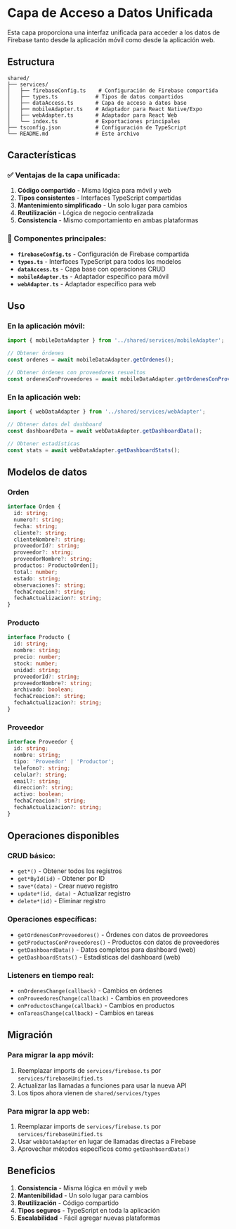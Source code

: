 # Capa de Acceso a Datos Unificada

Esta capa proporciona una interfaz unificada para acceder a los datos de Firebase tanto desde la aplicación móvil como desde la aplicación web.

## Estructura

```
shared/
├── services/
│   ├── firebaseConfig.ts    # Configuración de Firebase compartida
│   ├── types.ts            # Tipos de datos compartidos
│   ├── dataAccess.ts       # Capa de acceso a datos base
│   ├── mobileAdapter.ts    # Adaptador para React Native/Expo
│   ├── webAdapter.ts       # Adaptador para React Web
│   └── index.ts            # Exportaciones principales
├── tsconfig.json           # Configuración de TypeScript
└── README.md               # Este archivo
```

## Características

### ✅ **Ventajas de la capa unificada:**

1. **Código compartido** - Misma lógica para móvil y web
2. **Tipos consistentes** - Interfaces TypeScript compartidas
3. **Mantenimiento simplificado** - Un solo lugar para cambios
4. **Reutilización** - Lógica de negocio centralizada
5. **Consistencia** - Mismo comportamiento en ambas plataformas

### 🔧 **Componentes principales:**

- **`firebaseConfig.ts`** - Configuración de Firebase compartida
- **`types.ts`** - Interfaces TypeScript para todos los modelos
- **`dataAccess.ts`** - Capa base con operaciones CRUD
- **`mobileAdapter.ts`** - Adaptador específico para móvil
- **`webAdapter.ts`** - Adaptador específico para web

## Uso

### En la aplicación móvil:

```typescript
import { mobileDataAdapter } from '../shared/services/mobileAdapter';

// Obtener órdenes
const ordenes = await mobileDataAdapter.getOrdenes();

// Obtener órdenes con proveedores resueltos
const ordenesConProveedores = await mobileDataAdapter.getOrdenesConProveedores();
```

### En la aplicación web:

```typescript
import { webDataAdapter } from '../shared/services/webAdapter';

// Obtener datos del dashboard
const dashboardData = await webDataAdapter.getDashboardData();

// Obtener estadísticas
const stats = await webDataAdapter.getDashboardStats();
```

## Modelos de datos

### Orden
```typescript
interface Orden {
  id: string;
  numero?: string;
  fecha: string;
  cliente?: string;
  clienteNombre?: string;
  proveedorId?: string;
  proveedor?: string;
  proveedorNombre?: string;
  productos: ProductoOrden[];
  total: number;
  estado: string;
  observaciones?: string;
  fechaCreacion?: string;
  fechaActualizacion?: string;
}
```

### Producto
```typescript
interface Producto {
  id: string;
  nombre: string;
  precio: number;
  stock: number;
  unidad: string;
  proveedorId?: string;
  proveedorNombre?: string;
  archivado: boolean;
  fechaCreacion?: string;
  fechaActualizacion?: string;
}
```

### Proveedor
```typescript
interface Proveedor {
  id: string;
  nombre: string;
  tipo: 'Proveedor' | 'Productor';
  telefono?: string;
  celular?: string;
  email?: string;
  direccion?: string;
  activo: boolean;
  fechaCreacion?: string;
  fechaActualizacion?: string;
}
```

## Operaciones disponibles

### CRUD básico:
- `get*()` - Obtener todos los registros
- `get*ById(id)` - Obtener por ID
- `save*(data)` - Crear nuevo registro
- `update*(id, data)` - Actualizar registro
- `delete*(id)` - Eliminar registro

### Operaciones específicas:
- `getOrdenesConProveedores()` - Órdenes con datos de proveedores
- `getProductosConProveedores()` - Productos con datos de proveedores
- `getDashboardData()` - Datos completos para dashboard (web)
- `getDashboardStats()` - Estadísticas del dashboard (web)

### Listeners en tiempo real:
- `onOrdenesChange(callback)` - Cambios en órdenes
- `onProveedoresChange(callback)` - Cambios en proveedores
- `onProductosChange(callback)` - Cambios en productos
- `onTareasChange(callback)` - Cambios en tareas

## Migración

### Para migrar la app móvil:

1. Reemplazar imports de `services/firebase.ts` por `services/firebaseUnified.ts`
2. Actualizar las llamadas a funciones para usar la nueva API
3. Los tipos ahora vienen de `shared/services/types`

### Para migrar la app web:

1. Reemplazar imports de `services/firebase.ts` por `services/firebaseUnified.ts`
2. Usar `webDataAdapter` en lugar de llamadas directas a Firebase
3. Aprovechar métodos específicos como `getDashboardData()`

## Beneficios

1. **Consistencia** - Misma lógica en móvil y web
2. **Mantenibilidad** - Un solo lugar para cambios
3. **Reutilización** - Código compartido
4. **Tipos seguros** - TypeScript en toda la aplicación
5. **Escalabilidad** - Fácil agregar nuevas plataformas
